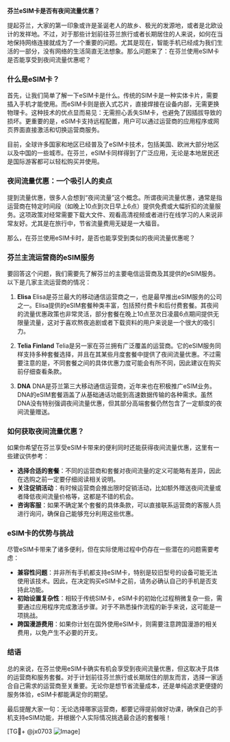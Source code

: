 **芬兰eSIM卡是否有夜间流量优惠？**

提起芬兰，大家的第一印象或许是圣诞老人的故乡、极光的发源地，或者是北欧设计的发祥地。不过，对于那些计划前往芬兰旅行或者长期居住的人来说，如何在当地保持网络连接就成为了一个重要的问题。尤其是现在，智能手机已经成为我们生活的一部分，没有网络的生活简直无法想象。那么问题来了：在芬兰使用eSIM卡是否能享受到夜间流量优惠呢？

### 什么是eSIM卡？

首先，让我们简单了解一下eSIM卡是什么。传统的SIM卡是一种实体卡片，需要插入手机才能使用。而eSIM卡则是嵌入式芯片，直接焊接在设备内部，无需更换物理卡。这种技术的优点显而易见：无需担心丢失SIM卡，也避免了因插拔导致的损坏。更重要的是，eSIM卡支持远程配置，用户可以通过运营商的应用程序或网页界面直接激活和切换运营商服务。

目前，全球许多国家和地区已经普及了eSIM卡技术，包括美国、欧洲大部分地区以及中国的一些城市。在芬兰，eSIM卡同样得到了广泛应用，无论是本地居民还是国际游客都可以轻松购买并使用。

### 夜间流量优惠：一个吸引人的卖点

提到流量优惠，很多人会想到“夜间流量”这个概念。所谓夜间流量优惠，通常是指运营商在特定时间段（如晚上10点到次日早上6点）提供免费或大幅折扣的流量服务。这项政策对经常需要下载大文件、观看高清视频或者进行在线学习的人来说非常友好。尤其是在旅行中，节省流量费用无疑是一大福音。

那么，在芬兰使用eSIM卡时，是否也能享受到类似的夜间流量优惠呢？

### 芬兰主流运营商的eSIM服务

要回答这个问题，我们需要先了解芬兰的主要电信运营商及其提供的eSIM服务。以下是几家主流运营商的情况：

1. **Elisa**
   Elisa是芬兰最大的移动通信运营商之一，也是最早推出eSIM服务的公司之一。Elisa提供的eSIM套餐种类丰富，包括预付费卡和后付费套餐。其夜间的流量优惠政策也非常灵活，部分套餐在晚上10点至次日凌晨6点期间提供无限量流量，这对于喜欢熬夜追剧或者下载资料的用户来说是一个很大的吸引力。

2. **Telia Finland**
   Telia是另一家在芬兰拥有广泛覆盖的运营商。它的eSIM服务同样支持多种套餐选择，并且在其某些月度套餐中提供了夜间流量优惠。不过需要注意的是，不同套餐之间的具体优惠力度可能会有所不同，因此建议在购买前仔细查看条款。

3. **DNA**
   DNA是芬兰第三大移动通信运营商，近年来也在积极推广eSIM业务。DNA的eSIM套餐涵盖了从基础通话功能到高速数据传输的各种需求。虽然DNA没有特别强调夜间流量优惠，但其部分高端套餐仍然包含了一定额度的夜间流量赠送。

### 如何获取夜间流量优惠？

如果你希望在芬兰享受eSIM卡带来的便利同时还能获得夜间流量优惠，这里有一些建议供参考：

- **选择合适的套餐**：不同的运营商和套餐对夜间流量的定义可能略有差异，因此在选购之前一定要仔细阅读相关说明。
- **关注促销活动**：有时候运营商会推出限时促销活动，比如额外赠送夜间流量或者降低夜间流量价格等，这都是不错的机会。
- **咨询客服**：如果不确定某个套餐的具体条款，可以直接联系运营商的客服人员进行询问，确保自己能够充分利用这些优惠。

### eSIM卡的优势与挑战

尽管eSIM卡带来了诸多便利，但在实际使用过程中仍存在一些潜在的问题需要考虑：

- **兼容性问题**：并非所有手机都支持eSIM卡，特别是较旧型号的设备可能无法使用该技术。因此，在决定购买eSIM卡之前，请务必确认自己的手机是否支持此功能。
- **初始设置复杂性**：相较于传统SIM卡，eSIM卡的初始化过程稍微复杂一些，需要通过应用程序完成激活步骤。对于不熟悉操作流程的新手来说，这可能是一项挑战。
- **跨国漫游费用**：如果你计划在国外使用eSIM卡，则需要注意跨国漫游的相关费用，以免产生不必要的开支。

### 结语

总的来说，在芬兰使用eSIM卡确实有机会享受到夜间流量优惠，但这取决于具体的运营商和服务套餐。对于计划前往芬兰旅行或长期居住的朋友而言，选择一家适合自己需求的运营商至关重要。无论你是想节省流量成本，还是单纯追求更便捷的服务体验，eSIM卡都能满足你的期望。

最后提醒大家一句：无论选择哪家运营商，都要记得提前做好功课，确保自己的手机支持eSIM功能，并根据个人实际情况挑选最合适的套餐哦！

[TG💪+ @jx0703 ![Image](https://github.com/user-attachments/assets/dbca1d08-cadb-493c-b0ec-ad6f7a83f270)]